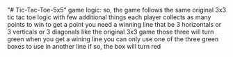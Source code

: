 "# Tic-Tac-Toe-5x5" 
game logic:
  so, the game follows the same original 3x3 tic tac toe logic with few additional things
  each player collects as many points to win
  to get a point you need a winning line that be 3 horizontals or 3 verticals or 3 diagonals like the original 3x3 game those three will turn green
  when you get a wining line you can only use one of the three green boxes to use in another line if so, the box will turn red

